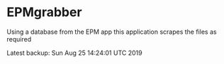 # EPMgrabber
Using a database from the EPM app this application scrapes the files as required


Latest backup: Sun Aug 25 14:24:01 UTC 2019
